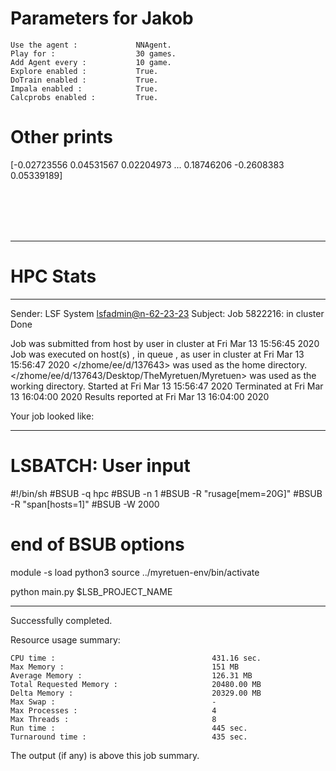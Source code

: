 # Parameters for Jakob

    Use the agent :             NNAgent.
    Play for :                  30 games.
    Add Agent every :           10 game.
    Explore enabled :           True.
    DoTrain enabled :           True.
    Impala enabled :            True.
    Calcprobs enabled :         True.

# Other prints

[-0.02723556  0.04531567  0.02204973 ...  0.18746206 -0.2608383
  0.05339189]

 <br /> 
 <br /> 
 <br /> 
 <br />

---------------------------------------------------------------------------------------------------------------------

# HPC Stats


------------------------------------------------------------
Sender: LSF System <lsfadmin@n-62-23-23>
Subject: Job 5822216: <NNAgent5Jakob> in cluster <dcc> Done

Job <NNAgent5Jakob> was submitted from host <n-62-30-7> by user <s183905> in cluster <dcc> at Fri Mar 13 15:56:45 2020
Job was executed on host(s) <n-62-23-23>, in queue <hpc>, as user <s183905> in cluster <dcc> at Fri Mar 13 15:56:47 2020
</zhome/ee/d/137643> was used as the home directory.
</zhome/ee/d/137643/Desktop/TheMyretuen/Myretuen> was used as the working directory.
Started at Fri Mar 13 15:56:47 2020
Terminated at Fri Mar 13 16:04:00 2020
Results reported at Fri Mar 13 16:04:00 2020

Your job looked like:

------------------------------------------------------------
# LSBATCH: User input
#!/bin/sh
#BSUB -q hpc
#BSUB -n 1
#BSUB -R "rusage[mem=20G]"
#BSUB -R "span[hosts=1]"
#BSUB -W 2000
# end of BSUB options

module -s load python3
source ../myretuen-env/bin/activate

python main.py $LSB_PROJECT_NAME


------------------------------------------------------------

Successfully completed.

Resource usage summary:

    CPU time :                                   431.16 sec.
    Max Memory :                                 151 MB
    Average Memory :                             126.31 MB
    Total Requested Memory :                     20480.00 MB
    Delta Memory :                               20329.00 MB
    Max Swap :                                   -
    Max Processes :                              4
    Max Threads :                                8
    Run time :                                   445 sec.
    Turnaround time :                            435 sec.

The output (if any) is above this job summary.

